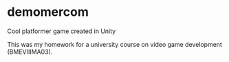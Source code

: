 # demomercom
Cool platformer game created in Unity

This was my homework for a university course on video game development (BMEVIIIMA03).
